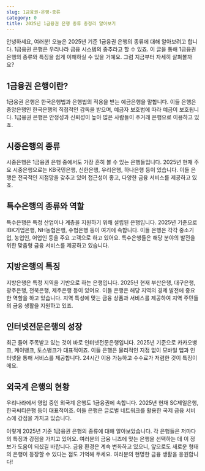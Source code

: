 ```yaml
---
slug: 1금융권-은행-종류
category: 0
title: 2025년 1금융권 은행 종류 총정리 알아보기
---
```


안녕하세요, 여러분! 오늘은 2025년 기준 1금융권 은행의 종류에 대해 알아보려고 합니다. 1금융권 은행은 우리나라 금융 시스템의 중추라고 할 수 있죠. 이 글을 통해 1금융권 은행의 종류와 특징을 쉽게 이해하실 수 있을 거예요. 그럼 지금부터 자세히 살펴볼까요?

## 1금융권 은행이란?

1금융권 은행은 한국은행법과 은행법의 적용을 받는 예금은행을 말합니다. 이들 은행은 중앙은행인 한국은행의 직접적인 감독을 받으며, 예금자 보호법에 따라 예금이 보호됩니다. 1금융권 은행은 안정성과 신뢰성이 높아 많은 사람들이 주거래 은행으로 이용하고 있죠.

## 시중은행의 종류

시중은행은 1금융권 은행 중에서도 가장 흔히 볼 수 있는 은행들입니다. 2025년 현재 주요 시중은행으로는 KB국민은행, 신한은행, 우리은행, 하나은행 등이 있습니다. 이들 은행은 전국적인 지점망을 갖추고 있어 접근성이 좋고, 다양한 금융 서비스를 제공하고 있죠.

## 특수은행의 종류와 역할

특수은행은 특정 산업이나 계층을 지원하기 위해 설립된 은행입니다. 2025년 기준으로 IBK기업은행, NH농협은행, 수협은행 등이 여기에 속합니다. 이들 은행은 각각 중소기업, 농업인, 어업인 등을 주요 고객으로 하고 있어요. 특수은행들은 해당 분야의 발전을 위한 맞춤형 금융 서비스를 제공하고 있습니다.

## 지방은행의 특징

지방은행은 특정 지역을 기반으로 하는 은행입니다. 2025년 현재 부산은행, 대구은행, 광주은행, 전북은행, 제주은행 등이 있어요. 이들 은행은 해당 지역의 경제 발전에 중요한 역할을 하고 있습니다. 지역 특성에 맞는 금융 상품과 서비스를 제공하여 지역 주민들의 금융 생활을 지원하고 있죠.

## 인터넷전문은행의 성장

최근 들어 주목받고 있는 것이 바로 인터넷전문은행입니다. 2025년 기준으로 카카오뱅크, 케이뱅크, 토스뱅크가 대표적이죠. 이들 은행은 물리적인 지점 없이 모바일 앱과 인터넷을 통해 서비스를 제공합니다. 24시간 이용 가능하고 수수료가 저렴한 것이 특징이에요.

## 외국계 은행의 현황

우리나라에서 영업 중인 외국계 은행도 1금융권에 속합니다. 2025년 현재 SC제일은행, 한국씨티은행 등이 대표적이죠. 이들 은행은 글로벌 네트워크를 활용한 국제 금융 서비스에 강점을 가지고 있습니다.

이렇게 2025년 기준 1금융권 은행의 종류에 대해 알아보았습니다. 각 은행들은 저마다의 특징과 강점을 가지고 있어요. 여러분의 금융 니즈에 맞는 은행을 선택하는 데 이 정보가 도움이 되셨길 바랍니다. 금융 환경은 계속 변화하고 있으니, 앞으로도 새로운 형태의 은행이 등장할 수 있다는 점도 기억해 두세요. 여러분의 현명한 금융 생활을 응원합니다!